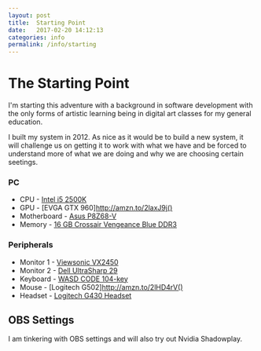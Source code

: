 ```yaml
---
layout: post
title:  Starting Point
date:   2017-02-20 14:12:13
categories: info
permalink: /info/starting
---
```


# The Starting Point

I'm starting this adventure with a background in software development with the only forms of artistic learning being in digital art classes for my general education.

I built my system in 2012. As nice as it would be to build a new system, it will challenge us on getting it to work with what we have and be forced to understand more of what we are doing and why we are choosing certain seetings.

### PC
* CPU - [Intel i5 2500K](http://amzn.to/2lN7k4W)
* GPU - [EVGA GTX 960]http://amzn.to/2laxJ9j()
* Motherboard - [Asus P8Z68-V](http://amzn.to/2lNgj67)
* Memory - [16 GB Crossair Vengeance Blue DDR3](http://amzn.to/2lxtQfI)

### Peripherals
* Monitor 1 - [Viewsonic VX2450](http://amzn.to/2m9I3CA)
* Monitor 2 - [Dell UltraSharp 29 ](http://amzn.to/2lxntJ7)
* Keyboard - [WASD CODE 104-key](http://amzn.to/2layQps)
* Mouse - [Logitech G502]http://amzn.to/2lHD4rV()
* Headset - [Logitech G430 Headset](http://amzn.to/2m9HKaP)


## OBS Settings

I am tinkering with OBS settings and will also try out Nvidia Shadowplay.
